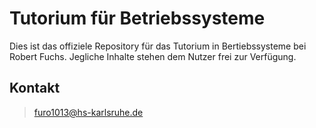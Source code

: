 # Tutorium für Betriebssysteme

Dies ist das offiziele Repository für das Tutorium in Bertiebssysteme bei
Robert Fuchs. Jegliche Inhalte stehen dem Nutzer frei zur Verfügung.

## Kontakt

> furo1013@hs-karlsruhe.de